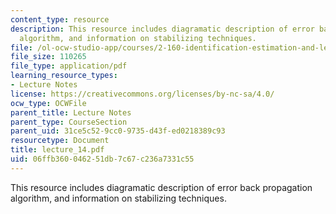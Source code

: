 ```yaml
---
content_type: resource
description: This resource includes diagramatic description of error back propagation
  algorithm, and information on stabilizing techniques.
file: /ol-ocw-studio-app/courses/2-160-identification-estimation-and-learning-spring-2006/06ffb360046251db7c67c236a7331c55_lecture_14.pdf
file_size: 110265
file_type: application/pdf
learning_resource_types:
- Lecture Notes
license: https://creativecommons.org/licenses/by-nc-sa/4.0/
ocw_type: OCWFile
parent_title: Lecture Notes
parent_type: CourseSection
parent_uid: 31ce5c52-9cc0-9735-d43f-ed0218389c93
resourcetype: Document
title: lecture_14.pdf
uid: 06ffb360-0462-51db-7c67-c236a7331c55
---
```

This resource includes diagramatic description of error back propagation algorithm, and information on stabilizing techniques.